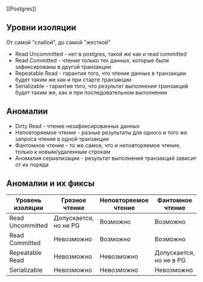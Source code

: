 [[Postgres]]

## Уровни изоляции
От самой "слабой", до самой "жесткой"
- Read Uncommitted - нет в postgres, такой же как и read committed
- Read Committed - чтение только тех данных, которые были зафиксированы в другой транзакции
- Repeatable Read - гарантия того, что чтение данных в транзакции будет таким же как и при старте транзакции
- Serializable - гарантия того, что результат выполнения транзакций будет таким же, как и при последовательном выполнении

## Аномалии
- Dirty Read - чтение незафиксированных данных
- Неповторяемое чтение - разные результаты для одного и того же запроса чтения в одной транзакции
- Фантомное чтение - то же самое, что и неповторяемое чтение, только к новым/удаленным строкам
- Аномалия сериализации - результат выполнения транзакций зависит от их поряда

## Аномалии и их фиксы

| Уровень изоляции | Грязное чтение        | Неповторяемое чтение | Фантомное чтение        | Аномалия сериализации |
| ---------------- | --------------------- | -------------------- | ----------------------- | --------------------- |
| Read Uncommitted | Допускается, но не PG | Возможно             | Возможно                | Возможно              |
| Read Committed   | Невозможно            | Возможно             | Возможно                | Возможно              |
| Repeatable Read  | Невозможно            | Невозможно           | Допускается, но не в PG | Возможно              |
| Serializable     | Невозможно            | Невозможно           | Невозможно              | Невозможно            |
